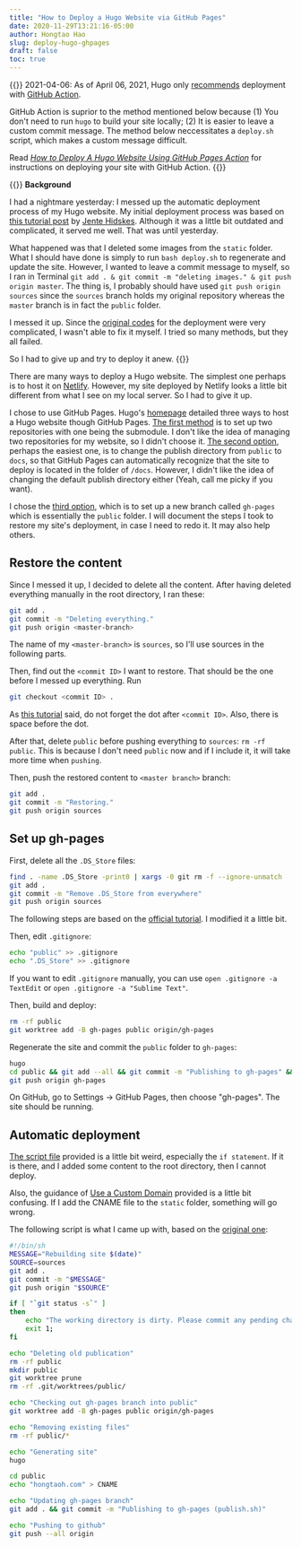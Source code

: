 ```yaml
---
title: "How to Deploy a Hugo Website via GitHub Pages"
date: 2020-11-29T13:21:16-05:00
author: Hongtao Hao
slug: deploy-hugo-ghpages
draft: false
toc: true
---
```

{{<block class="tip">}}
2021-04-06: As of April 06, 2021, Hugo only [recommends](https://gohugo.io/hosting-and-deployment/hosting-on-github/#deployment-of-project-pages-from-your-gh-pages-branch) deployment with [GitHub Action](https://github.com/marketplace/actions/github-pages-action). 

GitHub Action is suprior to the method mentioned below because (1) You don't need to run `hugo` to build your site locally; (2) It is easier to leave a custom commit message. The method below neccessitates a `deploy.sh` script, which makes a custom message difficult. 

Read [*How to Deploy A Hugo Website Using GitHub Pages Action*](/en/2021/04/05/hugo-gh-pages-action/) for instructions on deploying your site with GitHub Action. 
{{<end>}}

{{<block class="note">}}
**Background**

I had a nightmare yesterday: I messed up the automatic deployment process of my Hugo website. My initial deployment process was based on [this tutorial post](https://www.hjdskes.nl/blog/deploying-hugo-on-personal-gh-pages/index.html) by [Jente Hidskes](https://www.hjdskes.nl/). Although it was a little bit outdated and complicated, it served me well. That was until yesterday.

What happened was that I deleted some images from the `static` folder. What I should have done is simply to run `bash deploy.sh` to regenerate and update the site. However, I wanted to leave a commit message to myself, so I ran in Terminal `git add . & git commit -m "deleting images." & git push origin master`. The thing is, I probably should have used `git push origin sources` since the `sources` branch holds my original repository whereas the `master` branch is in fact the `public` folder. 

I messed it up. Since the [original codes](https://www.hjdskes.nl/blog/deploying-hugo-on-personal-gh-pages/index.html) for the deployment were very complicated, I wasn't able to fix it myself. I tried so many methods, but they all failed. 

So I had to give up and try to deploy it anew.
{{<end>}}

There are many ways to deploy a Hugo website. The simplest one perhaps is to host it on [Netlify](https://www.netlify.com/). However, my site deployed by Netlify looks a little bit different from what I see on my local server. So I had to give it up. 

I chose to use GitHub Pages. Hugo's [homepage](https://gohugo.io/hosting-and-deployment/hosting-on-github/#deployment-of-project-pages-from-your-gh-pages-branch) detailed three ways to host a Hugo website though GitHub Pages. [The first method](https://gohugo.io/hosting-and-deployment/hosting-on-github/#github-user-or-organization-pages) is to set up two repositories with one being the submodule. I don't like the idea of managing two repositories for my website, so I didn't choose it. [The second option](https://gohugo.io/hosting-and-deployment/hosting-on-github/#github-project-pages), perhaps the easiest one, is to change the publish directory from `public` to `docs`, so that GitHub Pages can automatically recognize that the site to deploy is located in the folder of `/docs`. However, I didn't like the idea of changing the default publish directory either (Yeah, call me picky if you want). 

I chose the [third option](https://gohugo.io/hosting-and-deployment/hosting-on-github/#deployment-of-project-pages-from-your-gh-pages-branch), which is to set up a new branch called `gh-pages` which is essentially the `public` folder. I will document the steps I took to restore my site's deployment, in case I need to redo it. It may also help others. 

## Restore the content
Since I messed it up, I decided to delete all the content. After having deleted everything manually in the root directory, I ran these:

```bash
git add .
git commit -m "Deleting everything."
git push origin <master-branch>
```

The name of my `<master-branch>` is `sources`, so I'll use sources in the following parts. 

Then, find out the `<commit ID>` I want to restore. That should be the one before I messed up everything. Run 

```bash
git checkout <commit ID> .
```

As [this tutorial](https://medium.com/swlh/using-git-how-to-go-back-to-a-previous-commit-8579ccc8180f) said, do not forget the dot after `<commit ID>`. Also, there is space before the dot. 

After that, delete `public` before pushing everything to `sources`: `rm -rf public`. This is because I don't need `public` now and if I include it, it will take more time when `pushing`. 

Then, push the restored content to `<master branch>` branch:

```bash
git add .
git commit -m "Restoring."
git push origin sources
```

## Set up gh-pages

First, delete all the `.DS_Store` files:

```bash
find . -name .DS_Store -print0 | xargs -0 git rm -f --ignore-unmatch
git add .
git commit -m "Remove .DS_Store from everywhere"
git push origin sources
```

The following steps are based on the [official tutorial](https://gohugo.io/hosting-and-deployment/hosting-on-github/#deployment-of-project-pages-from-your-gh-pages-branch). I modified it a little bit. 

Then, edit `.gitignore`:

```bash
echo "public" >> .gitignore
echo ".DS_Store" >> .gitignore
```

If you want to edit `.gitignore` manually, you can use `open .gitignore -a TextEdit` or `open .gitignore -a "Sublime Text"`.

Then, build and deploy:

```bash
rm -rf public
git worktree add -B gh-pages public origin/gh-pages
```

Regenerate the site and commit the `public` folder to `gh-pages`:

```bash
hugo
cd public && git add --all && git commit -m "Publishing to gh-pages" && cd ..
git push origin gh-pages
```

On GitHub, go to Settings → GitHub Pages, then choose "gh-pages". The site should be running. 

## Automatic deployment

<!--  My steps:
	
delete the copy of _index.markdown
delete codes, stats, and english within `cn`
update the tutorials of github and netlify deployment in chinese
update deploy.sh
delete privacy images
delete the `logo.png` to test the new `deploy.sh`: delete it, run `deploy.sh` and then `git status`
 -->

[The script file](https://gohugo.io/hosting-and-deployment/hosting-on-github/#put-it-into-a-script-1) provided is a little bit weird, especially the `if statement`. If it is there, and I added some content to the root directory, then I cannot deploy. 

Also, the guidance of [Use a Custom Domain](https://gohugo.io/hosting-and-deployment/hosting-on-github/#use-a-custom-domain) provided is a little bit confusing. If I add the CNAME file to the `static` folder, something will go wrong. 

The following script is what I came up with, based on the [original one](https://gohugo.io/hosting-and-deployment/hosting-on-github/#put-it-into-a-script-1):

```bash
#!/bin/sh
MESSAGE="Rebuilding site $(date)"
SOURCE=sources
git add .
git commit -m "$MESSAGE"
git push origin "$SOURCE"

if [ "`git status -s`" ]
then
    echo "The working directory is dirty. Please commit any pending changes."
    exit 1;
fi

echo "Deleting old publication"
rm -rf public
mkdir public
git worktree prune
rm -rf .git/worktrees/public/

echo "Checking out gh-pages branch into public"
git worktree add -B gh-pages public origin/gh-pages

echo "Removing existing files"
rm -rf public/*

echo "Generating site"
hugo

cd public
echo "hongtaoh.com" > CNAME

echo "Updating gh-pages branch"
git add . && git commit -m "Publishing to gh-pages (publish.sh)"

echo "Pushing to github"
git push --all origin
```
